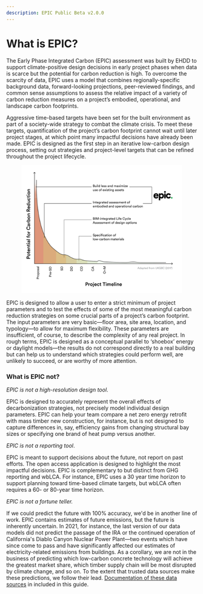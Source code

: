 ```yaml
---
description: EPIC Public Beta v2.0.0
---
```


# What is EPIC?

The Early Phase Integrated Carbon (EPIC) assessment was built by EHDD to support climate-positive design decisions in early project phases when data is scarce but the potential for carbon reduction is high. To overcome the scarcity of data, EPIC uses a model that combines regionally-specific background data, forward-looking projections, peer-reviewed findings, and common sense assumptions to assess the relative impact of a variety of carbon reduction measures on a project’s embodied, operational, and landscape carbon footprints.&#x20;

Aggressive time-based targets have been set for the built environment as part of a society-wide strategy to combat the climate crisis. To meet these targets, quantification of the project’s carbon footprint cannot wait until later project stages, at which point many impactful decisions have already been made. EPIC is designed as the first step in an iterative low-carbon design process, setting out strategies and project-level targets that can be refined throughout the project lifecycle.

<figure><img src=".gitbook/assets/EPIC Project Lifecycle.png" alt=""><figcaption></figcaption></figure>

EPIC is designed to allow a user to enter a strict minimum of project parameters and to test the effects of some of the most meaningful carbon reduction strategies on some crucial parts of a project’s carbon footprint. The input parameters are very basic—floor area, site area, location, and typology—to allow for maximum flexibility. These parameters are insufficient, of course, to describe the complexity of any real project. In rough terms, EPIC is designed as a conceptual parallel to ‘shoebox’ energy or daylight models—the results do not correspond directly to a real building but can help us to understand which strategies could perform well, are unlikely to succeed, or are worthy of more attention.

### What is EPIC not?

_EPIC is not a high-resolution design tool_.

EPIC is designed to accurately represent the overall effects of decarbonization strategies, not precisely model individual design parameters. EPIC can help your team compare a net zero energy retrofit with mass timber new construction, for instance, but is not designed to capture differences in, say, efficiency gains from changing structural bay sizes or specifying one brand of heat pump versus another.

_EPIC is not a reporting tool_.

EPIC is meant to support decisions about the future, not report on past efforts. The open access application is designed to highlight the most impactful decisions. EPIC is complementary to but distinct from GHG reporting and wbLCA. For instance, EPIC uses a 30 year time horizon to support planning toward time-based climate targets, but wbLCA often requires a 60- or 80-year time horizon.

_EPIC is not a fortune teller._&#x20;

If we could predict the future with 100% accuracy, we'd be in another line of work. EPIC contains estimates of future emissions, but the future is inherently uncertain. In 2021, for instance, the last version of our data models did not predict the passage of the IRA or the continued operation of California's Diablo Canyon Nuclear Power Plant—two events which have since come to pass and have significantly affected our estimates of electricity-related emissions from buildings. As a corollary, we are not in the business of predicting which low-carbon concrete technology will achieve the greatest market share, which timber supply chain will be most disrupted by climate change, and so on. To the extent that trusted data sources make these predictions, we follow their lead. [Documentation of these data sources](broken-reference) in included in this guide.
